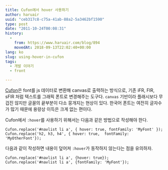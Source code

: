 ```yaml
---
title: Cufon에서 hover 사용하기
author: haruair
uuid: "ceb317c8-c75a-41ab-88a2-5a3462bf1590"
type: post
date: "2011-10-24T00:08:31"
history:
  - 
    from: https://www.haruair.com/blog/894
    movedAt: 2018-09-13T22:02:40+00:00
lang: ko
slug: using-hover-in-cufon
tags:
  - 개발 이야기
  - front

---
```

[Cufon][1]은 font를 js 데이터로 변환해 canvas로 출력하는 방식으로, 기존 iFR, FIR, sFIR 처럼 텍스트를 그래픽 폰트로 변경해주는 도구다. `canvas` 기반이라 플래시보다 무겁진 않지만 글꼴의 끝부분이 다소 뭉개지는 현상이 있다. 한국어 폰트는 여전히 글자수가 많기 때문에 용량상 이득은 크게 없는 편이다.

Cufon에서 `:hover`를 사용하기 위해서는 다음과 같은 방법으로 작성해야 한다.

    Cufon.replace('#navlist li a', { hover: true, fontFamily: 'MyFont' });
    Cufon.replace('h2, h3, h4', { hover: true,  fontFamily: 'MyOtherFont'});
    

다음과 같이 작성하면 내용이 덮어져 `:hover`가 동작하지 않는다는 점을 유의하자.

    Cufon.replace('#navlist li a', {hover: true});
    Cufon.replace('#navlist li a', {fontFamily: 'MyFont'});

 [1]: http://cufon.shoqolate.com/